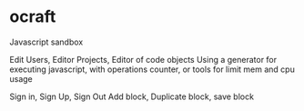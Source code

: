 # ocraft
Javascript sandbox

Edit Users,
Editor Projects,
Editor of code objects
Using a generator for executing javascript, with operations counter, or tools for limit mem and cpu usage

Sign in, Sign Up, Sign Out
Add block, Duplicate block, save block
